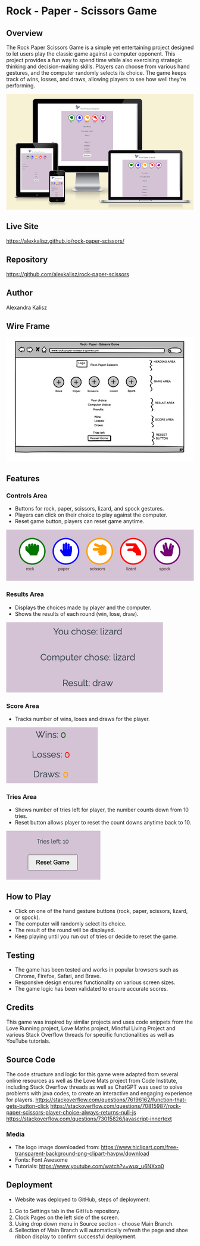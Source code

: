 # Rock - Paper - Scissors Game

## Overview 
The Rock Paper Scissors Game is a simple yet entertaining project designed to let users play the classic game against a computer opponent. This project provides a fun way to spend time while also exercising strategic thinking and decision-making skills. Players can choose from various hand gestures, and the computer randomly selects its choice. The game keeps track of wins, losses, and draws, allowing players to see how well they're performing.

![MediaView](assets/images/media-view.png)


## Live Site

https://alexkalisz.github.io/rock-paper-scissors/

## Repository

https://github.com/alexkalisz/rock-paper-scissors

## Author 

Alexandra Kalisz

## Wire Frame


![Wireframe](assets/images/wireframe.png)


## Features

### Controls Area

- Buttons for rock, paper, scissors, lizard, and spock gestures.
- Players can click on their choice to play against the computer.
- Reset game button, players can reset game anytime.


![Navigation Area](assets/images/controls-area.png)

### Results Area

- Displays the choices made by player and the computer.
- Shows the results of each round (win, lose, draw).

![Results Area](assets/images/results-area.png)  




### Score Area

- Tracks number of wins, loses and draws for the player.

![Score Area](assets/images/score-area.png)


### Tries Area
 - Shows number of tries left for player, the number counts down from 10 tries.
 - Reset button allows player to reset the count downs anytime back to 10.

![Tries Area](assets/images/tries-area.png)
 
## How to Play

- Click on one of the hand gesture buttons (rock, paper, scissors, lizard, or spock). 
- The computer will randomly select its choice. 
- The result of the round will be displayed. 
- Keep playing until you run out of tries or decide to reset the game.

## Testing
- The game has been tested and works in popular browsers such as Chrome, Firefox, Safari, and Brave.
- Responsive design ensures functionality on various screen sizes.
- The game logic has been validated to ensure accurate scores.

## Credits

This game was inspired by similar projects and uses code snippets from the Love Running project, Love Maths project, Mindful Living Project and various Stack Overflow threads for specific functionalities as well as YouTube tutorials.

## Source Code

The code structure and logic for this game were adapted from several online resources as well as the Love Mats project from Code Institute, including Stack Overflow threads as well as ChatGPT was used to solve problems with java codes,  to create an interactive and engaging experience for players.
https://stackoverflow.com/questions/76196162/function-that-gets-button-click
https://stackoverflow.com/questions/70815987/rock-paper-scissors-player-choice-always-returns-null-js
https://stackoverflow.com/questions/73015826/javascript-innertext


### Media
- The logo image downloaded from:   https://www.hiclipart.com/free-transparent-background-png-clipart-havpw/download
- Fonts:  Font Awesome
- Tutorials: https://www.youtube.com/watch?v=wux_u6NXxq0


## Deployment
- Website was deployed to GitHub, steps of deployment:
1. Go to Settings tab in the GitHub repository.
2. Clock Pages on the left side of the screen.
3. Using drop down menu in Source section - choose Main Branch.
4. Sellection of Main Branch will automatically refresh the page and shoe ribbon display to confirm successful deployment.



